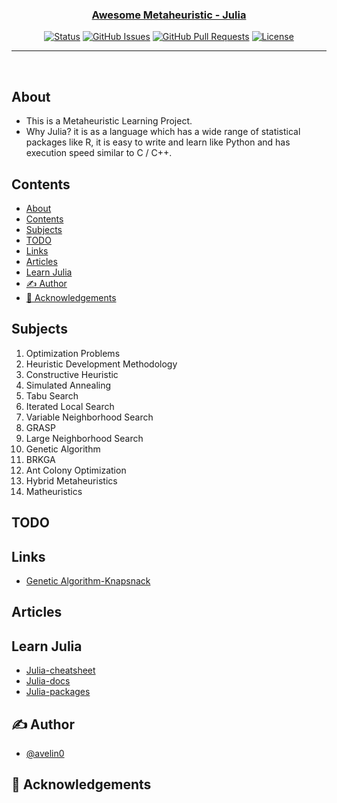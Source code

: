 <p align="center">
  <a href="" rel="noopener">
</p>

<h3 align="center">Awesome Metaheuristic - Julia</h3>

<div align="center">

[![Status](https://img.shields.io/badge/status-active-success.svg)]()
[![GitHub Issues](https://img.shields.io/github/issues/kylelobo/The-Documentation-Compendium.svg)](https://github.com/kylelobo/The-Documentation-Compendium/issues)
[![GitHub Pull Requests](https://img.shields.io/github/issues-pr/kylelobo/The-Documentation-Compendium.svg)](https://github.com/kylelobo/The-Documentation-Compendium/pulls)
[![License](https://img.shields.io/badge/license-MIT-blue.svg)](/LICENSE)

</div>

---

<p align="center"> 
    <br> 
</p>

##  About <a name = "about"></a>
- This is a Metaheuristic Learning Project.
- Why Julia? it is as a language which has a wide range of statistical packages like R, it is easy to write and learn like Python and has execution speed similar to C / C++. 

## Contents
- [About <a name = "about"></a>](#about-)
- [Contents](#contents)
- [Subjects <a name = "subjects"></a>](#subjects-)
- [TODO <a name = "todo"></a>](#todo-)
- [Links <a name = "intlinks"></a>](#links-)
- [Articles <a name = "articles"></a>](#articles-)
- [Learn Julia <a name = "learnjulia"></a>](#learn-julia-)
- [✍️ Author <a name = "authors"></a>](#️-author-)
- [🎉 Acknowledgements <a name = "acknowledgement"></a>](#-acknowledgements-)

## Subjects <a name = "subjects"></a>
1. Optimization Problems
2. Heuristic Development Methodology
3. Constructive Heuristic 
4. Simulated Annealing
5. Tabu Search
6. Iterated Local Search
7. Variable Neighborhood Search
8. GRASP
9. Large Neighborhood Search
10. Genetic Algorithm
11. BRKGA
12. Ant Colony Optimization
13. Hybrid Metaheuristics
14. Matheuristics

## TODO <a name = "todo"></a>

## Links <a name = "intlinks"></a>
- [Genetic Algorithm-Knapsnack](https://datawookie.dev/blog/2015/10/monthofjulia-day-33-evolutionary-algorithms/)

## Articles <a name = "articles"></a>

## Learn Julia <a name = "learnjulia"></a>
- [Julia-cheatsheet](https://juliadocs.github.io/Julia-Cheat-Sheet/br/)
- [Julia-docs](https://docs.julialang.org/en/v1/base/math/)
- [Julia-packages](https://juliahub.com/ui/Packages)

## ✍️ Author <a name = "authors"></a>

- [@avelin0](https://github.com/avelin0)

## 🎉 Acknowledgements <a name = "acknowledgement"></a>
